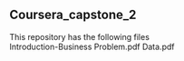 ## Coursera_capstone_2
This repository has the following files <br>
Introduction-Business Problem.pdf 
Data.pdf
